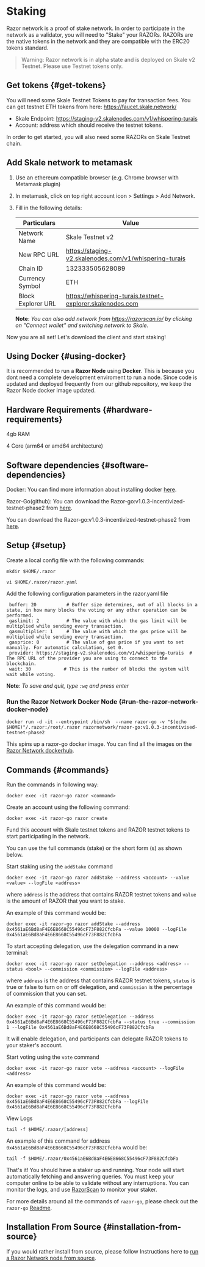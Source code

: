 # Staking

Razor network is a proof of stake network. In order to participate in the network as a validator, you will need to "Stake" your RAZORs. RAZORs are the native tokens in the network and they are compatible with the ERC20 tokens standard.

> Warning: Razor network is in alpha state and is deployed on Skale v2 Testnet. Please use Testnet tokens only.

## Get tokens {#get-tokens}

You will need some Skale Testnet Tokens to pay for transaction fees.
You can get testnet ETH tokens from here:
https://faucet.skale.network/

- Skale Endpoint: https://staging-v2.skalenodes.com/v1/whispering-turais
- Account: address which should receive the testnet tokens.

In order to get started, you will also need some RAZORs on Skale Testnet chain.

## Add Skale network to metamask

1. Use an ethereum compatible browser (e.g. Chrome browser with Metamask plugin)
2. In metamask, click on top right account icon > Settings > Add Network.
3. Fill in the following details:

   | Particulars        | Value                                                     |
   | ------------------ | --------------------------------------------------------- |
   | Network Name       | Skale Testnet v2                                          |
   | New RPC URL        | https://staging-v2.skalenodes.com/v1/whispering-turais    |
   | Chain ID           | 132333505628089                                           |
   | Currency Symbol    | ETH                                                       |
   | Block Explorer URL | https://whispering-turais.testnet-explorer.skalenodes.com |

   **Note**: _You can also add network from https://razorscan.io/ by clicking on "Connect wallet" and switching network to Skale._

Now you are all set! Let's download the client and start staking!

## Using Docker {#using-docker}

It is recommended to run a **Razor Node** using **Docker**. This is because you dont need a complete development enviroment to run a node. Since code is updated and deployed frequently from our github repository, we keep the Razor Node docker image updated.

## Hardware Requirements {#hardware-requirements}

4gb RAM

4 Core (arm64 or amd64 architecture)

## Software dependencies {#software-dependencies}

Docker: You can find more information about installing docker [here](https://docs.docker.com/engine/install/).

Razor-Go(github): You can download the Razor-go:v1.0.3-incentivized-testnet-phase2 from [here](https://github.com/razor-network/razor-go/releases/tag/v1.0.3-incentivised-testnet-phase2).

You can download the Razor-go:v1.0.3-incentivized-testnet-phase2 from [here](https://hub.docker.com/layers/razor-go/razornetwork/razor-go/v1.0.3-incentivised-testnet-phase2/images/sha256-8e0585e8a153f2d083475c9adc921a8f2460715363a83de660f0fd97d17c537a?context=explore).

## Setup {#setup}

Create a local config file with the following commands:

    mkdir $HOME/.razor

```
vi $HOME/.razor/razor.yaml
```

Add the following configuration parameters in the razor.yaml file

     buffer: 20           # Buffer size determines, out of all blocks in a state, in how many blocks the voting or any other operation can be performed.
     gaslimit: 2          # The value with which the gas limit will be multiplied while sending every transaction.
     gasmultiplier: 1     # The value with which the gas price will be multiplied while sending every transaction.
     gasprice: 0          # The value of gas price if you want to set manually. For automatic calculation, set 0.
     provider: https://staging-v2.skalenodes.com/v1/whispering-turais  # The RPC URL of the provider you are using to connect to the blockchain.
     wait: 30            # This is the number of blocks the system will wait while voting.

**Note**: _To save and quit, type `:wq` and press enter_

### Run the Razor Network Docker Node {#run-the-razor-network-docker-node}

    docker run -d -it --entrypoint /bin/sh  --name razor-go -v "$(echo $HOME)"/.razor:/root/.razor razornetwork/razor-go:v1.0.3-incentivised-testnet-phase2

This spins up a razor-go docker image. You can find all the images on the [Razor Network dockerhub](https://hub.docker.com/u/razornetwork).

## Commands {#commands}

Run the commands in following way:

    docker exec -it razor-go razor <command>

Create an account using the following command:

    docker exec -it razor-go razor create

Fund this account with Skale testnet tokens and RAZOR testnet tokens to start participating in the network.

You can use the full commands (stake) or the short form (s) as shown below.

Start staking using the `addStake` command

    docker exec -it razor-go razor addStake --address <account> --value <value> --logFile <address>

where `address` is the address that contains RAZOR testnet tokens and `value` is the amount of RAZOR that you want to stake.

An example of this command would be:

    docker exec -it razor-go razor addStake --address 0x4561aE6Bd8aF4E6E8668C55496cF73F882CfcbFa --value 10000 --logFile 0x4561aE6Bd8aF4E6E8668C55496cF73F882CfcbFa

To start accepting delegation, use the delegation command in a new terminal:

    docker exec -it razor-go razor setDelegation --address <address> --status <bool> --commission <commission> --logFile <address>

where `address` is the address that contains RAZOR testnet tokens, `status` is true or false to turn on or off delegation, and `commission` is the percentage of commission that you can set.

An example of this command would be:

    docker exec -it razor-go razor setDelegation --address 0x4561aE6Bd8aF4E6E8668C55496cF73F882CfcbFa --status true --commission 1 --logFile 0x4561aE6Bd8aF4E6E8668C55496cF73F882CfcbFa

It will enable delegation, and participants can delegate RAZOR tokens to your staker's account.

Start voting using the `vote` command

    docker exec -it razor-go razor vote --address <account> --logFile <address>

An example of this command would be:

    docker exec -it razor-go razor vote --address 0x4561aE6Bd8aF4E6E8668C55496cF73F882CfcbFa --logFile 0x4561aE6Bd8aF4E6E8668C55496cF73F882CfcbFa

View Logs

    tail -f $HOME/.razor/[address]

An example of this command for address `0x4561aE6Bd8aF4E6E8668C55496cF73F882CfcbFa` would be:

    tail -f $HOME/.razor/0x4561aE6Bd8aF4E6E8668C55496cF73F882CfcbFa

That's it! You should have a staker up and running. Your node will start automatically fetching and answering queries. You must keep your computer online to be able to validate without any interruptions. You can monitor the logs, and use [RazorScan](https://razorscan.io) to monitor your staker.

For more details around all the commands of `razor-go`, please check out the `razor-go` [Readme](https://github.com/razor-network/razor-go#readme).

## Installation From Source {#installation-from-source}

If you would rather install from source, please follow Instructions here to [run a Razor Network node from source](https://github.com/razor-network/razor-go#building-the-source).
